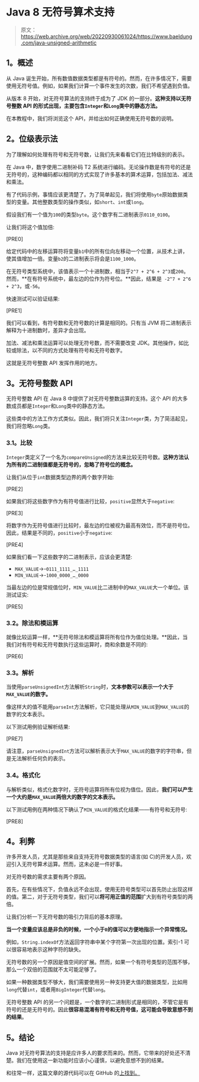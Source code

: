 # Java 8 无符号算术支持

> 原文：<https://web.archive.org/web/20220930061024/https://www.baeldung.com/java-unsigned-arithmetic>

## **1。概述**

从 Java 诞生开始，所有数值数据类型都是有符号的。然而，在许多情况下，需要使用无符号值。例如，如果我们计算一个事件发生的次数，我们不希望遇到负值。

从版本 8 开始，对无符号算法的支持终于成为了 JDK 的一部分。**这种支持以无符号整数 API 的形式出现，主要包含`Integer`和`Long`类中的静态方法。**

在本教程中，我们将浏览这个 API，并给出如何正确使用无符号数的说明。

## **2。位级表示法**

为了理解如何处理有符号和无符号数，让我们先来看看它们在比特级别的表示。

在 Java 中，数字使用二进制补码 T2 系统进行编码。无论操作数是有符号的还是无符号的，这种编码都以相同的方式实现了许多基本的算术运算，包括加法、减法和乘法。

有了代码示例，事情应该更清楚了。为了简单起见，我们将使用`byte`原始数据类型的变量。其他整数类型的操作类似，如`short`、`int`或`long`。

假设我们有一个值为`100`的类型`byte`。这个数字有二进制表示`0110_0100`。

让我们将这个值加倍:

[PRE0]

给定代码中的左移运算符将变量`b1`中的所有位向左移动一个位置，从技术上讲，使其值增加一倍。变量`b2`的二进制表示将会是`1100_1000`。

在无符号类型系统中，该值表示一个十进制数，相当于`2^7 + 2^6 + 2^3`或`200`。然而，**在有符号系统中，最左边的位作为符号位。**因此，结果是` -2^7 + 2^6 + 2^3`，或`-56`。

快速测试可以验证结果:

[PRE1]

我们可以看到，有符号数和无符号数的计算是相同的。只有当 JVM 将二进制表示解释为十进制数时，差异才会出现。

加法、减法和乘法运算可以处理无符号数，而不需要改变 JDK。其他操作，如比较或除法，以不同的方式处理有符号和无符号数字。

这就是无符号整数 API 发挥作用的地方。

## **3。无符号整数 API**

无符号整数 API 在 Java 8 中提供了对无符号整数运算的支持。这个 API 的大多数成员都是`Integer`和`Long`类中的静态方法。

这些类中的方法工作方式类似。因此，我们将只关注`Integer`类，为了简洁起见，我们将忽略`Long`类。

### **3.1。比较**

`Integer`类定义了一个名为`compareUnsigned`的方法来比较无符号数。**这种方法认为所有的二进制值都是无符号的，忽略了符号位的概念。**

让我们从位于`int`数据类型边界的两个数字开始:

[PRE2]

如果我们将这些数字作为有符号值进行比较，`positive`显然大于`negative`:

[PRE3]

将数字作为无符号值进行比较时，最左边的位被视为最高有效位，而不是符号位。因此，结果是不同的，`positive`小于`negative`:

[PRE4]

如果我们看一下这些数字的二进制表示，应该会更清楚:

*   `MAX_VALUE`->-`0111_1111_…_1111`
*   `MIN_VALUE`->-`1000_0000_…_0000`

当最左边的位是常规值位时，`MIN_VALUE`比二进制中的`MAX_VALUE`大一个单位。该测试证实:

[PRE5]

### **3.2。除法和模运算**

就像比较运算一样，**无符号除法和模运算将所有位作为值位处理。**因此，当我们对有符号和无符号数执行这些运算时，商和余数是不同的:

[PRE6]

### **3.3。解析**

当使用`parseUnsignedInt`方法解析`String`时，**文本参数可以表示一个大于`MAX_VALUE`的数字。**

像这样大的值不能用`parseInt`方法解析，它只能处理从`MIN_VALUE`到`MAX_VALUE`的数字的文本表示。

以下测试用例验证解析结果:

[PRE7]

请注意，`parseUnsignedInt`方法可以解析表示大于`MAX_VALUE`的数字的字符串，但是无法解析任何负的表示。

### **3.4。格式化**

与解析类似，格式化数字时，无符号运算将所有位视为值位。因此，**我们可以产生一个大约是`MAX_VALUE`两倍大的数字的文本表示。**

以下测试用例在两种情况下确认了`MIN_VALUE`的格式化结果——有符号和无符号:

[PRE8]

## **4。利弊**

许多开发人员，尤其是那些来自支持无符号数据类型的语言(如 C)的开发人员，欢迎引入无符号算术运算。然而，这未必是一件好事。

对无符号数的需求主要有两个原因。

首先，在有些情况下，负值永远不会出现，使用无符号类型可以首先防止出现这样的值。第二，对于无符号类型，我们可以**将可用正值的范围**扩大到有符号类型的两倍。

让我们分析一下无符号数的吸引力背后的基本原理。

**当一个变量应该总是非负的时候，一个小于`0`的值可以方便地指示一个异常情况。**

例如，`String.indexOf`方法返回字符串中某个字符第一次出现的位置。索引-1 可以很容易地表示这种字符的缺失。

无符号数的另一个原因是值空间的扩展。然而，如果一个有符号类型的范围不够，那么一个双倍的范围就不太可能足够了。

如果一种数据类型不够大，我们需要使用另一种支持更大值的数据类型，比如用`long`代替`int`，或者用`BigInteger`代替`long`。

无符号整数 API 的另一个问题是，一个数字的二进制形式是相同的，不管它是有符号的还是无符号的。因此**很容易混淆有符号和无符号值，这可能会导致意想不到的结果**。

## **5。结论**

Java 对无符号算法的支持是应许多人的要求而来的。然而，它带来的好处还不清楚。我们在使用这一新功能时应该小心谨慎，以避免意想不到的结果。

和往常一样，这篇文章的源代码可以在 GitHub 的[上找到。](https://web.archive.org/web/20220712100819/https://github.com/eugenp/tutorials/tree/master/core-java-modules/core-java-lang-math)